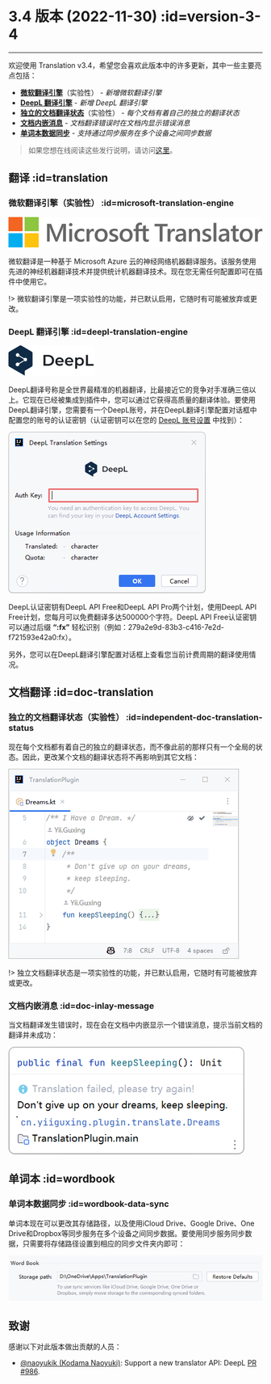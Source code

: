 # 3.4 版本 (2022-11-30) :id=version-3-4

---

欢迎使用 Translation v3.4，希望您会喜欢此版本中的许多更新，其中一些主要亮点包括：

- [**微软翻译引擎**](#microsoft-translation-engine)（实验性） - _新增微软翻译引擎_
- [**DeepL 翻译引擎**](#deepl-translation-engine) - _新增 DeepL 翻译引擎_
- [**独立的文档翻译状态**](#independent-doc-translation-status)（实验性） - _每个文档有着自己的独立的翻译状态_
- [**文档内嵌消息**](#doc-inlay-message) - _文档翻译错误时在文档内显示错误消息_
- [**单词本数据同步**](#wordbook-data-sync) - _支持通过同步服务在多个设备之间同步数据_

> 如果您想在线阅读这些发行说明，请访问[这里](#/updates ':ignore :target=_blank')。


## 翻译 :id=translation
### 微软翻译引擎（实验性） :id=microsoft-translation-engine

![微软翻译引擎](/img/microsoft_translator_logo.svg)

微软翻译是一种基于 Microsoft Azure 云的神经网络机器翻译服务。该服务使用先进的神经机器翻译技术并提供统计机器翻译技术。现在您无需任何配置即可在插件中使用它。

!> 微软翻译引擎是一项实验性的功能，并已默认启用，它随时有可能被放弃或更改。

### DeepL 翻译引擎 :id=deepl-translation-engine

![DeepL 翻译引擎](/img/deepl_translate_logo.svg ':size=x40')

DeepL翻译号称是全世界最精准的机器翻译，比最接近它的竞争对手准确三倍以上。它现在已经被集成到插件中，您可以通过它获得高质量的翻译体验。要使用DeepL翻译引擎，您需要有一个DeepL账号，并在DeepL翻译引擎配置对话框中配置您的账号的认证密钥（认证密钥可以在您的 [DeepL 账号设置](https://www.deepl.com/account) 中找到）：

![DeepL 翻译引擎配置](/updates/img/v3_4/deepl_settings.png)

DeepL认证密钥有DeepL API Free和DeepL API Pro两个计划，使用DeepL API Free计划，您每月可以免费翻译多达500000个字符。DeepL API Free认证密钥可以通过后缀 **“:fx”** 轻松识别（例如：279a2e9d-83b3-c416-7e2d-f721593e42a0:fx）。

另外，您可以在DeepL翻译引擎配置对话框上查看您当前计费周期的翻译使用情况。

## 文档翻译 :id=doc-translation
### 独立的文档翻译状态（实验性） :id=independent-doc-translation-status

现在每个文档都有着自己的独立的翻译状态，而不像此前的那样只有一个全局的状态。因此，更改某个文档的翻译状态将不再影响到其它文档：

![独立的文档翻译状态](/updates/img/v3_4/translation_state.gif)

!> 独立文档翻译状态是一项实验性的功能，并已默认启用，它随时有可能被放弃或更改。

### 文档内嵌消息 :id=doc-inlay-message

当文档翻译发生错误时，现在会在文档中内嵌显示一个错误消息，提示当前文档的翻译并未成功：

![文档内嵌消息](/updates/img/v3_4/doc_inlay_msg.png)

## 单词本 :id=wordbook
### 单词本数据同步 :id=wordbook-data-sync

单词本现在可以更改其存储路径，以及使用iCloud Drive、Google Drive、One Drive和Dropbox等同步服务在多个设备之间同步数据。要使用同步服务同步数据，只需要将存储路径设置到相应的同步文件夹内即可：

![单词本存储路径](/updates/img/v3_4/wordbook_storage_path.png ':class=round')

## 致谢

感谢以下对此版本做出贡献的人员：

- [@naoyukik (Kodama Naoyuki)](https://github.com/naoyukik): Support a new translator API: DeepL [PR #986](https://github.com/YiiGuxing/TranslationPlugin/pull/986).